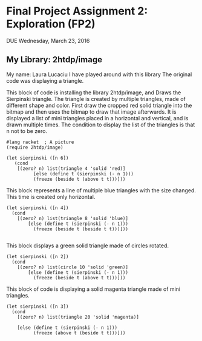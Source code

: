 # Final Project Assignment 2: Exploration (FP2)
DUE Wednesday, March 23, 2016

## My Library: 2htdp/image
My name: Laura Lucaciu
I have played around with this library 
The original code was displaying a triangle.

This block of code is installing the library 2htdp/image, and Draws the Sierpinski triangle. The triangle is created by multiple triangles, made of different shape and color.
First draw the cropped red solid triangle into the bitmap and then uses the bitmap to draw that image afterwards.
It is displayed a list of mini triangles placed in a horizontal and vertical, and is drawn multiple times.
The condition to display the list of the triangles is that n not to be zero.
```
#lang racket  ; A picture
(require 2htdp/image)

(let sierpinski ([n 6])
   (cond
    [(zero? n) list(triangle 4 'solid 'red)]
          [else (define t (sierpinski (- n 1)))
          (freeze (beside t (above t t)))]))
```

This block represents a line of multiple blue triangles with the size changed. 
This time is created only horizontal.

```
(let sierpinski ([n 4])
  (cond
    [(zero? n) list(triangle 8 'solid 'blue)]
        [else (define t (sierpinski (- n 1)))
          (freeze (beside t (beside t t)))]))
          
```

This block displays a green solid triangle made of circles rotated.
```
(let sierpinski ([n 2])
  (cond
    [(zero? n) list(circle 10 'solid 'green)]
        [else (define t (sierpinski (- n 1)))
          (freeze (beside t (above t t)))]))
```

This block of code is displaying a solid magenta triangle made of mini triangles.
```
(let sierpinski ([n 3])
  (cond
    [(zero? n) list(triangle 20 'solid 'magenta)]
    
    [else (define t (sierpinski (- n 1)))
          (freeze (above t (beside t t)))]))
```
